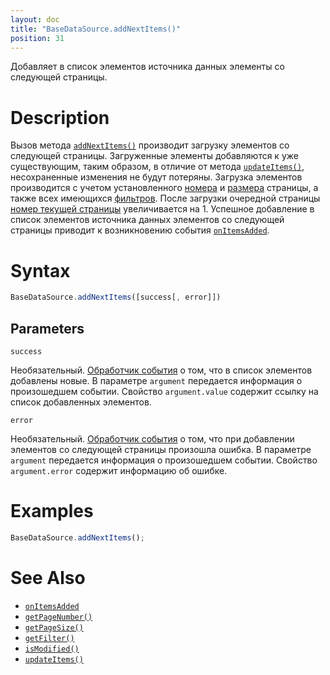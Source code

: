 ```yaml
---
layout: doc
title: "BaseDataSource.addNextItems()"
position: 31
---
```


Добавляет в список элементов источника данных элементы со следующей страницы.

# Description

Вызов метода [`addNextItems()`](../BaseDataSource.addNextItems/) производит загрузку элементов со
следующей страницы. Загруженные элементы добавляются к уже существующим, таким образом, в отличие от
метода [`updateItems()`](../BaseDataSource.updateItems/), несохраненные изменения не будут потеряны.
Загрузка элементов производится с учетом установленного [номера](../BaseDataSource.getPageNumber/)
и [размера](../BaseDataSource.getPageSize/) страницы, а также всех имеющихся [фильтров](../BaseDataSource.getFilter/).
После загрузки очередной страницы [номер текущей страницы](../BaseDataSource.getPageNumber/) увеличивается
на 1. Успешное добавление в список элементов источника данных элементов со следующей страницы приводит
к возникновению события [`onItemsAdded`](../BaseDataSource.onItemsAdded/).

# Syntax

```js
BaseDataSource.addNextItems([success[, error]])
```

## Parameters

`success`

Необязательный. [Обработчик события](../../../KeyConcepts/Script/) о том, что в список элементов
добавлены новые. В параметре `argument` передается информация о произошедшем событии. Свойство
`argument.value` содержит ссылку на список добавленных элементов.

`error`

Необязательный. [Обработчик события](../../../KeyConcepts/Script/) о том, что при добавлении элементов
со следующей страницы произошла ошибка. В параметре `argument` передается информация о произошедшем
событии. Свойство `argument.error` содержит информацию об ошибке.

# Examples

```js
BaseDataSource.addNextItems();
```

# See Also

* [`onItemsAdded`](../BaseDataSource.onItemsAdded/)
* [`getPageNumber()`](../BaseDataSource.getPageNumber/)
* [`getPageSize()`](../BaseDataSource.getPageSize/)
* [`getFilter()`](../BaseDataSource.getFilter/)
* [`isModified()`](../BaseDataSource.isModified/)
* [`updateItems()`](../BaseDataSource.updateItems/)
